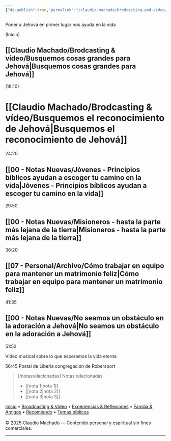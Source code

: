 ```yaml
---
{"dg-publish":true,"permalink":"/claudio-machado/brodcasting-and-video/brodcasting-marzo-2025/","title":"brodcasting - Marzo 2025","tags":["brodcasting"]}
---
```


Poner a Jehová en primer lugar nos ayuda en la vida 

(Inicio)
## [[Claudio Machado/Brodcasting & vídeo/Busquemos cosas grandes para Jehová\|Busquemos cosas grandes para Jehová]] 


(18:10)
# [[Claudio Machado/Brodcasting & vídeo/Busquemos el reconocimiento de Jehová\|Busquemos el reconocimiento de Jehová]]


24:20

## [[00 - Notas Nuevas/Jóvenes - Principios bíblicos ayudan a escoger tu camino en la vida\|Jóvenes - Principios bíblicos ayudan a escoger tu camino en la vida]]

29:50
## [[00 - Notas Nuevas/Misioneros - hasta la parte más lejana de la tierra\|Misioneros - hasta la parte más lejana de la tierra]]

36:20
## [[07 - Personal/Archivo/Cómo trabajar en equipo para mantener un matrimonio feliz\|Cómo trabajar en equipo para mantener un matrimonio feliz]]

41:35 

## [[00 - Notas Nuevas/No seamos un obstáculo en la adoración a Jehová\|No seamos un obstáculo en la adoración a Jehová]] 

51:52

Video musical sobre lo que esperamos la vida eterna 

56:45
Postal de Liberia congregación de Robersport 



> [!notasrelacionadas] Notas relacionadas
> - [[nota 1\|nota 1]]
> - [[nota 2\|nota 2]]
> - [[nota 3\|nota 3]]

<div class="pie-simple">
  <a href="https://mis-apuntes-psi.vercel.app/">Inicio</a> •
  <a href="https://mis-apuntes-psi.vercel.app/claudio-machado/brodcasting-and-videos/principial-brodcasting-and-video/">Broadcasting & Video</a> •
  <a href="https://mis-apuntes-psi.vercel.app/claudio-machado/experiencias-and-reflexiones/experiencias-and-reflexiones/">Experiencias & Reflexiones</a> •
  <a href="https://mis-apuntes-psi.vercel.app/claudio-machado/familia-and-amigos/familia-and-amigos/">Familia & Amigos</a> •
  <a href="https://mis-apuntes-psi.vercel.app/claudio-machado/recomendaciones/recomiendo/">Recomiendo</a> •
  <a href="https://mis-apuntes-psi.vercel.app/claudio-machado/temas-biblicos/temas-biblicos/">Temas bíblicos</a>
  <br><br>
  <span class="legal">© 2025 Claudio Machado — Contenido personal y espiritual sin fines comerciales.</span>
</div>

---

